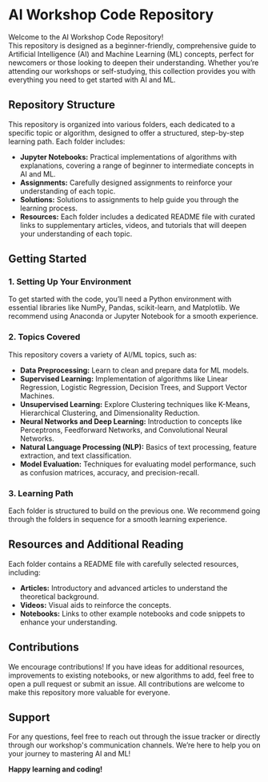 # AI Workshop Code Repository

Welcome to the AI Workshop Code Repository!  
This repository is designed as a beginner-friendly, comprehensive guide to Artificial Intelligence (AI) and Machine Learning (ML) concepts, perfect for newcomers or those looking to deepen their understanding. Whether you’re attending our workshops or self-studying, this collection provides you with everything you need to get started with AI and ML.

## Repository Structure
This repository is organized into various folders, each dedicated to a specific topic or algorithm, designed to offer a structured, step-by-step learning path. Each folder includes:

- **Jupyter Notebooks:** Practical implementations of algorithms with explanations, covering a range of beginner to intermediate concepts in AI and ML.
- **Assignments:** Carefully designed assignments to reinforce your understanding of each topic.
- **Solutions:** Solutions to assignments to help guide you through the learning process.
- **Resources:** Each folder includes a dedicated README file with curated links to supplementary articles, videos, and tutorials that will deepen your understanding of each topic.

## Getting Started

### 1. Setting Up Your Environment
To get started with the code, you’ll need a Python environment with essential libraries like NumPy, Pandas, scikit-learn, and Matplotlib. We recommend using Anaconda or Jupyter Notebook for a smooth experience.

### 2. Topics Covered
This repository covers a variety of AI/ML topics, such as:

- **Data Preprocessing:** Learn to clean and prepare data for ML models.
- **Supervised Learning:** Implementation of algorithms like Linear Regression, Logistic Regression, Decision Trees, and Support Vector Machines.
- **Unsupervised Learning:** Explore Clustering techniques like K-Means, Hierarchical Clustering, and Dimensionality Reduction.
- **Neural Networks and Deep Learning:** Introduction to concepts like Perceptrons, Feedforward Networks, and Convolutional Neural Networks.
- **Natural Language Processing (NLP):** Basics of text processing, feature extraction, and text classification.
- **Model Evaluation:** Techniques for evaluating model performance, such as confusion matrices, accuracy, and precision-recall.

### 3. Learning Path
Each folder is structured to build on the previous one. We recommend going through the folders in sequence for a smooth learning experience.

## Resources and Additional Reading
Each folder contains a README file with carefully selected resources, including:

- **Articles:** Introductory and advanced articles to understand the theoretical background.
- **Videos:** Visual aids to reinforce the concepts.
- **Notebooks:** Links to other example notebooks and code snippets to enhance your understanding.

## Contributions
We encourage contributions! If you have ideas for additional resources, improvements to existing notebooks, or new algorithms to add, feel free to open a pull request or submit an issue. All contributions are welcome to make this repository more valuable for everyone.

## Support
For any questions, feel free to reach out through the issue tracker or directly through our workshop's communication channels. We’re here to help you on your journey to mastering AI and ML!

**Happy learning and coding!**
